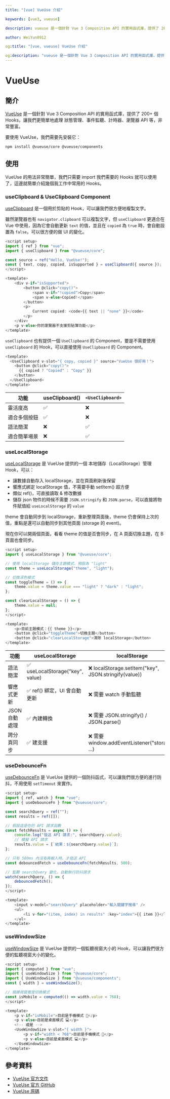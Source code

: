```yaml
---
title: "[vue] VueUse 介紹"

keywords: [vue3, vueuse]

description: vueuse 是一個針對 Vue 3 Composition API 的實用函式庫，提供了 200+ 個 Hooks，讓我們更簡單地處理 狀態管理、事件監聽、計時器、瀏覽器 API 等，非常豐富。

author: WeiYun0912

og:title: "[vue, vueuse] VueUse 介紹"

og:description: "vueuse 是一個針對 Vue 3 Composition API 的實用函式庫，提供了 200+ 個 Hooks，讓我們更簡單地處理 狀態管理、事件監聽、計時器、瀏覽器 API 等，非常豐富。"
---
```


# VueUse

## 簡介

[VueUse](https://vueuse.org/guide/) 是一個針對 Vue 3 Composition API 的實用函式庫，提供了 200+ 個 Hooks，讓我們更簡單地處理 狀態管理、事件監聽、計時器、瀏覽器 API 等，非常豐富。

要使用 VueUse，我們需要先安裝它：

```bash
npm install @vueuse/core @vueuse/components
```

## 使用

VueUse 的用法非常簡單，我們只需要 import 我們需要的 Hooks 就可以使用了，這邊就簡單介紹幾個我工作中常用的 Hooks。

### useClipboard & UseClipboard Component

[useClipboard](https://vueuse.org/core/useClipboard/) 是一個用於剪貼的 Hook，可以讓我們很方便地複製文字。

雖然瀏覽器也有 `navigator.clipboard` 可以複製文字，但 `useClipboard` 更適合在 Vue 中使用，因為它會自動更新 `text` 的值，並且在 `copied` 為 `true` 時，會自動設置為 `false`，可以很方便的做 UI 的變化。

```javascript
<script setup>
import { ref } from "vue";
import { useClipboard } from "@vueuse/core";

const source = ref("Hello, VueUse!");
const { text, copy, copied, isSupported } = useClipboard({ source });
</script>

<template>
    <div v-if="isSupported">
        <button @click="copy()">
            <span v-if="!copied">Copy</span>
            <span v-else>Copied!</span>
        </button>
        <p>
            Current copied: <code>{{ text || "none" }}</code>
        </p>
    </div>
    <p v-else>你的瀏覽器不支援剪貼簿功能</p>
</template>
```

`useClipboard` 也有提供一個 `UseClipboard` 的 Component，要是不需要使用 `useClipboard` 的 Hook，可以直接使用 `UseClipboard` 的 Component。

```javascript
<template>
  <UseClipboard v-slot="{ copy, copied }" source="VueUse 很好用！">
    <button @click="copy()">
      {{ copied ? "Copied" : "Copy" }}
    </button>
  </UseClipboard>
</template>
```

| 功能         | useClipboard() | `<UseClipboard>` |
| ------------ | -------------- | ---------------- |
| 靈活度高     | ✅             | ❌               |
| 適合多個按鈕 | ✅             | ❌               |
| 語法簡潔     | ❌             | ✅               |
| 適合簡單場景 | ❌             | ✅               |

### useLocalStorage

[useLocalStorage](https://vueuse.org/core/useLocalStorage/) 是 VueUse 提供的一個 本地儲存（LocalStorage）管理 Hook，可以：

-   讓數據自動存入 localStorage，並在頁面刷新後保留
-   響應式綁定 localStorage 值，不需要手動 setItem() 超方便
-   類似 ref()，可直接讀取 & 修改數據
-   儲存 json 物件的時候不需要 `JSON.stringify` 和 `JSON.parse`，可以直接將物件賦值給 `useLocalStorage` 的 `value`

theme 會自動同步到 localStorage，重新整理頁面後，theme 仍會保持上次的值，重點是還可以自動同步到其他頁面 (storage 的 event)。

現在你可以開兩個頁面，看看 theme 的值是否會同步，在 A 頁面切換主題，在 B 頁面也會同步。

```javascript
<script setup>
import { useLocalStorage } from "@vueuse/core";

// 使用 localStorage 儲存主題模式，預設為 "light"
const theme = useLocalStorage("theme", "light");

// 切換深色模式
const toggleTheme = () => {
    theme.value = theme.value === "light" ? "dark" : "light";
};

const clearLocalStorage = () => {
    theme.value = null;
};
</script>

<template>
    <p>目前主題模式：{{ theme }}</p>
    <button @click="toggleTheme">切換主題</button>
    <button @click="clearLocalStorage">清除 localStorage</button>
</template>
```

| 功能          | useLocalStorage                  | localStorage                                          |
| ------------- | -------------------------------- | ----------------------------------------------------- |
| 語法簡潔      | ✅ useLocalStorage("key", value) | ❌ localStorage.setItem("key", JSON.stringify(value)) |
| 響應式更新    | ✅ ref() 綁定，UI 會自動更新     | ❌ 需要 watch 手動監聽                                |
| JSON 自動處理 | ✅ 內建轉換                      | ❌ 需要 JSON.stringify() / JSON.parse()               |
| 跨分頁同步    | ✅ 建支援                        | ❌ 需要 window.addEventListener("storage", ...)       |

### useDebounceFn

[useDebounceFn](https://vueuse.org/core/useDebounceFn/) 是 VueUse 提供的一個防抖函式，可以讓我們很方便的進行防抖，不用使用 `setTimeout` 來實作。

```javascript
<script setup>
import { ref, watch } from "vue";
import { useDebounceFn } from "@vueuse/core";

const searchQuery = ref("");
const results = ref([]);

// 假設這是你的 API 請求函數
const fetchResults = async () => {
    console.log("發送 API 請求:", searchQuery.value);
    // 模擬 API 請求
    results.value = [`結果：${searchQuery.value}`];
};

// 只有 500ms 內沒有再輸入時，才發送 API
const debouncedFetch = useDebounceFn(fetchResults, 500);

// 監聽 searchQuery 變化，自動執行防抖請求
watch(searchQuery, () => {
    debouncedFetch();
});
</script>

<template>
    <input v-model="searchQuery" placeholder="輸入關鍵字搜尋" />
    <ul>
        <li v-for="(item, index) in results" :key="index">{{ item }}</li>
    </ul>
</template>
```

### useWindowSize

[useWindowSize](https://vueuse.org/core/useWindowSize/) 是 VueUse 提供的一個監聽視窗大小的 Hook，可以讓我們很方便的監聽視窗大小的變化。

```javascript
<script setup>
import { computed } from "vue";
import { useWindowSize } from "@vueuse/core";
import { UseWindowSize } from "@vueuse/components";
const { width } = useWindowSize();

// 根據視窗寬度切換模式
const isMobile = computed(() => width.value < 768);
</script>

<template>
    <p v-if="isMobile">目前是手機模式 📱</p>
    <p v-else>目前是桌面模式 💻</p>
    <!-- 或是 -->
    <UseWindowSize v-slot="{ width }">
        <p v-if="width < 768">目前是手機模式 📱</p>
        <p v-else>目前是桌面模式 💻</p>
    </UseWindowSize>
</template>
```

## 參考資料

-   [VueUse 官方文件](https://vueuse.org/guide/)
-   [VueUse 官方 GitHub](https://github.com/vueuse/vueuse)
-   [VueUse 原碼](https://github.com/vueuse/vueuse/tree/main/packages/core)
